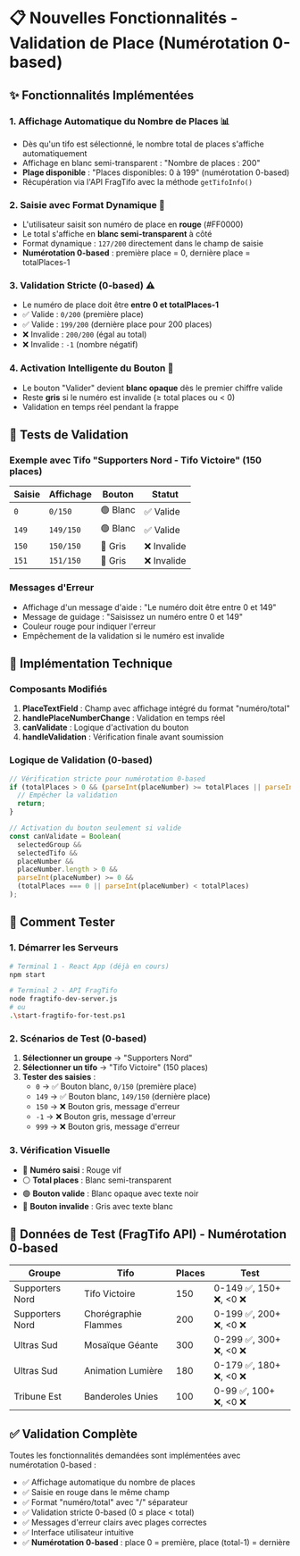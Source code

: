 # 📋 Nouvelles Fonctionnalités - Validation de Place (Numérotation 0-based)

## ✨ Fonctionnalités Implémentées

### 1. **Affichage Automatique du Nombre de Places** 📊
- Dès qu'un tifo est sélectionné, le nombre total de places s'affiche automatiquement
- Affichage en blanc semi-transparent : "Nombre de places : 200"
- **Plage disponible** : "Places disponibles: 0 à 199" (numérotation 0-based)
- Récupération via l'API FragTifo avec la méthode `getTifoInfo()`

### 2. **Saisie avec Format Dynamique** 🎨
- L'utilisateur saisit son numéro de place en **rouge** (#FF0000)
- Le total s'affiche en **blanc semi-transparent** à côté
- Format dynamique : `127/200` directement dans le champ de saisie
- **Numérotation 0-based** : première place = 0, dernière place = totalPlaces-1

### 3. **Validation Stricte (0-based)** ⚠️
- Le numéro de place doit être **entre 0 et totalPlaces-1**
- ✅ Valide : `0/200` (première place)
- ✅ Valide : `199/200` (dernière place pour 200 places)
- ❌ Invalide : `200/200` (égal au total)
- ❌ Invalide : `-1` (nombre négatif)

### 4. **Activation Intelligente du Bouton** 🔘
- Le bouton "Valider" devient **blanc opaque** dès le premier chiffre valide
- Reste **gris** si le numéro est invalide (≥ total places ou < 0)
- Validation en temps réel pendant la frappe

## 🧪 Tests de Validation

### Exemple avec Tifo "Supporters Nord - Tifo Victoire" (150 places)

| Saisie | Affichage | Bouton | Statut |
|--------|-----------|--------|--------|
| `0` | `0/150` | 🟢 Blanc | ✅ Valide |
| `149` | `149/150` | 🟢 Blanc | ✅ Valide |
| `150` | `150/150` | 🔴 Gris | ❌ Invalide |
| `151` | `151/150` | 🔴 Gris | ❌ Invalide |

### Messages d'Erreur
- Affichage d'un message d'aide : "Le numéro doit être entre 0 et 149"
- Message de guidage : "Saisissez un numéro entre 0 et 149"
- Couleur rouge pour indiquer l'erreur
- Empêchement de la validation si le numéro est invalide

## 🔧 Implémentation Technique

### Composants Modifiés
1. **PlaceTextField** : Champ avec affichage intégré du format "numéro/total"
2. **handlePlaceNumberChange** : Validation en temps réel
3. **canValidate** : Logique d'activation du bouton
4. **handleValidation** : Vérification finale avant soumission

### Logique de Validation (0-based)
```typescript
// Vérification stricte pour numérotation 0-based
if (totalPlaces > 0 && (parseInt(placeNumber) >= totalPlaces || parseInt(placeNumber) < 0)) {
  // Empêcher la validation
  return;
}

// Activation du bouton seulement si valide
const canValidate = Boolean(
  selectedGroup && 
  selectedTifo && 
  placeNumber && 
  placeNumber.length > 0 &&
  parseInt(placeNumber) >= 0 &&
  (totalPlaces === 0 || parseInt(placeNumber) < totalPlaces)
);
```

## 🚀 Comment Tester

### 1. Démarrer les Serveurs
```bash
# Terminal 1 - React App (déjà en cours)
npm start

# Terminal 2 - API FragTifo
node fragtifo-dev-server.js
# ou
.\start-fragtifo-for-test.ps1
```

### 2. Scénarios de Test (0-based)
1. **Sélectionner un groupe** → "Supporters Nord"
2. **Sélectionner un tifo** → "Tifo Victoire" (150 places)
3. **Tester des saisies** :
   - `0` → ✅ Bouton blanc, `0/150` (première place)
   - `149` → ✅ Bouton blanc, `149/150` (dernière place)
   - `150` → ❌ Bouton gris, message d'erreur
   - `-1` → ❌ Bouton gris, message d'erreur
   - `999` → ❌ Bouton gris, message d'erreur

### 3. Vérification Visuelle
- 🔴 **Numéro saisi** : Rouge vif
- ⚪ **Total places** : Blanc semi-transparent
- 🟢 **Bouton valide** : Blanc opaque avec texte noir
- 🔘 **Bouton invalide** : Gris avec texte blanc

## 📱 Données de Test (FragTifo API) - Numérotation 0-based

| Groupe | Tifo | Places | Test |
|--------|------|--------|------|
| Supporters Nord | Tifo Victoire | 150 | 0-149 ✅, 150+ ❌, <0 ❌ |
| Supporters Nord | Chorégraphie Flammes | 200 | 0-199 ✅, 200+ ❌, <0 ❌ |
| Ultras Sud | Mosaïque Géante | 300 | 0-299 ✅, 300+ ❌, <0 ❌ |
| Ultras Sud | Animation Lumière | 180 | 0-179 ✅, 180+ ❌, <0 ❌ |
| Tribune Est | Banderoles Unies | 100 | 0-99 ✅, 100+ ❌, <0 ❌ |

## ✅ Validation Complète

Toutes les fonctionnalités demandées sont implémentées avec numérotation 0-based :
- ✅ Affichage automatique du nombre de places
- ✅ Saisie en rouge dans le même champ
- ✅ Format "numéro/total" avec "/" séparateur
- ✅ Validation stricte 0-based (0 ≤ place < total)
- ✅ Messages d'erreur clairs avec plages correctes
- ✅ Interface utilisateur intuitive
- ✅ **Numérotation 0-based** : place 0 = première, place (total-1) = dernière
